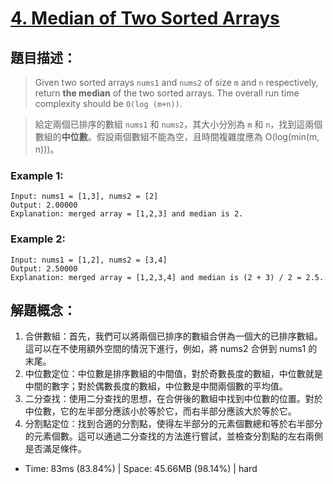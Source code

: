 # [4. Median of Two Sorted Arrays](https://leetcode.com/problems/median-of-two-sorted-arrays/description/)

## 題目描述：
> Given two sorted arrays `nums1` and `nums2` of size `m` and `n` respectively, return **the median** of the two sorted arrays.
The overall run time complexity should be `O(log (m+n))`.

> 給定兩個已排序的數組 `nums1` 和 `nums2`，其大小分別為 `m` 和 `n`，找到這兩個數組的**中位數**。假設兩個數組不能為空，且時間複雜度應為 O(log(min(m, n)))。

### Example 1:
```
Input: nums1 = [1,3], nums2 = [2]
Output: 2.00000
Explanation: merged array = [1,2,3] and median is 2.
```

### Example 2:
```
Input: nums1 = [1,2], nums2 = [3,4]
Output: 2.50000
Explanation: merged array = [1,2,3,4] and median is (2 + 3) / 2 = 2.5.
```


## 解題概念：
1. 合併數組：首先，我們可以將兩個已排序的數組合併為一個大的已排序數組。這可以在不使用額外空間的情況下進行，例如，將 nums2 合併到 nums1 的末尾。
2. 中位數定位：中位數是排序數組的中間值，對於奇數長度的數組，中位數就是中間的數字；對於偶數長度的數組，中位數是中間兩個數的平均值。
3. 二分查找：使用二分查找的思想，在合併後的數組中找到中位數的位置。對於中位數，它的左半部分應該小於等於它，而右半部分應該大於等於它。
4. 分割點定位：找到合適的分割點，使得左半部分的元素個數總和等於右半部分的元素個數。這可以通過二分查找的方法進行嘗試，並檢查分割點的左右兩側是否滿足條件。

- Time: 83ms (83.84%) | Space: 45.66MB (98.14%) | hard
